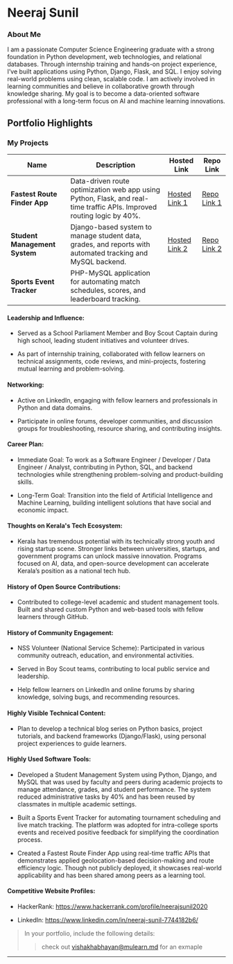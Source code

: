 # Neeraj Sunil

### About Me

I am a passionate Computer Science Engineering graduate with a strong foundation in Python development, web technologies, and relational databases. Through internship training and hands-on project experience, I’ve built applications using Python, Django, Flask, and SQL. I enjoy solving real-world problems using clean, scalable code. I am actively involved in learning communities and believe in collaborative growth through knowledge sharing. My goal is to become a data-oriented software professional with a long-term focus on AI and machine learning innovations.



## Portfolio Highlights

### My Projects

| Name                | Description                                                               | Hosted Link                              | Repo Link                                                      |
|---------------------|---------------------------------------------------------------------------|------------------------------------------|----------------------------------------------------------------|
| **Fastest Route Finder App**   | Data-driven route optimization web app using Python, Flask, and real-time traffic APIs. Improved routing logic by 40%.                                  | [Hosted Link 1](https://example.com)    | [Repo Link 1](https://github.com/username/project1)             |
| **Student Management System**  | Django-based system to manage student data, grades, and reports with automated tracking and MySQL backend.                                | [Hosted Link 2](https://example.com)    | [Repo Link 2](https://github.com/username/project2)             |
| **Sports Event Tracker**       | PHP-MySQL application for automating match schedules, scores, and leaderboard tracking.
#### Leadership and Influence:

- Served  as a School Parliament Member and Boy Scout Captain during high school, leading student initiatives and volunteer drives.

- As part of internship training, collaborated with fellow learners on technical assignments, code reviews, and mini-projects, fostering mutual learning and problem-solving.

#### Networking:

- Active on LinkedIn, engaging with fellow learners and professionals in Python and data domains.

- Participate in online forums, developer communities, and discussion groups for troubleshooting, resource sharing, and contributing insights.

#### Career Plan:

- Immediate Goal: To work as a Software Engineer / Developer / Data Engineer / Analyst, contributing in Python, SQL, and backend technologies while strengthening problem-solving and product-building skills.

- Long-Term Goal: Transition into the field of Artificial Intelligence and Machine Learning, building intelligent solutions that have social and economic impact.

#### Thoughts on Kerala's Tech Ecosystem:

- Kerala has tremendous potential with its technically strong youth and rising startup scene. Stronger links between universities, startups, and government programs can unlock massive innovation. Programs focused on AI, data, and open-source development can accelerate Kerala’s position as a national tech hub.

#### History of Open Source Contributions:

- Contributed to college-level academic and student management tools. Built and shared custom Python and web-based tools with fellow learners through GitHub.
#### History of Community Engagement:

-  NSS Volunteer (National Service Scheme): Participated in various community outreach, education, and environmental activities.

-  Served in Boy Scout teams, contributing to local public service and leadership.

-  Help fellow learners on LinkedIn and online forums by sharing knowledge, solving bugs, and recommending resources.

#### Highly Visible Technical Content:

- Plan to develop a technical blog series on Python basics, project tutorials, and backend frameworks (Django/Flask), using personal project experiences to guide learners.

#### Highly Used Software Tools:

- Developed a Student Management System using Python, Django, and MySQL that was used by faculty and peers during academic projects to manage attendance, grades, and student performance. The system reduced administrative tasks by 40% and has been reused by classmates in multiple academic settings.

- Built a Sports Event Tracker for automating tournament scheduling and live match tracking. The platform was adopted for intra-college sports events and received positive feedback for simplifying the coordination process.

- Created a Fastest Route Finder App using real-time traffic APIs that demonstrates applied geolocation-based decision-making and route efficiency logic. Though not publicly deployed, it showcases real-world applicability and has been shared among peers as a learning tool.

#### Competitive Website Profiles:

- HackerRank: https://www.hackerrank.com/profile/neerajsunil2020

- LinkedIn: https://www.linkedin.com/in/neeraj-sunil-7744182b6/



> In your portfolio, include the following details:
>> check out [vishakhabhayan@mulearn.md](./profiles/vishakhabhayan@mulearn.md) for an exmaple

---
